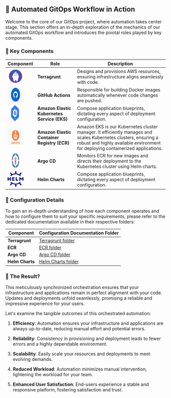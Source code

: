 ## 🚀 Automated GitOps Workflow in Action

Welcome to the core of our GitOps project, where automation takes center stage. This section offers an in-depth exploration of the mechanics of our automated GitOps workflow and introduces the pivotal roles played by key components.

### 🧰 Key Components


| Component                | Role                                                   | Description                                                  |
|--------------------------|--------------------------------------------------------|--------------------------------------------------------------|
| <img src="terragrunt.png" width="50" height="50">| **Terragrunt** |Designs and provisions AWS resources, ensuring infrastructure aligns seamlessly with code.        |
| <img src="github-actions.png" width="50" height="50"> | **GitHub Actions** | Responsible for building Docker images automatically whenever code changes are pushed. |
|<img src="eks.png" width="50" height="50">| **Amazon Elastic Kubernetes Service (EKS)** | Compose application blueprints, dictating every aspect of deployment configuration. |
|<img src="ecr.png" width="50" height="50">| **Amazon Elastic Container Registry (ECR)** |  Amazon EKS is our Kubernetes cluster manager. It efficiently manages and scales Kubernetes clusters, ensuring a robust and highly available environment for deploying containerized applications. |
| <img src="argo.png" width="50" height="50"> | **Argo CD** | Monitors ECR for new images and directs their deployment to the Kubernetes cluster using Helm charts. |
| <img src="helm.png" width="50" height="50"> | **Helm Charts** | Compose application blueprints, dictating every aspect of deployment configuration. |

### 📜 Configuration Details

To gain an in-depth understanding of how each component operates and how to configure them to suit your specific requirements, please refer to the dedicated documentation available in their respective folders:

| Component                | Configuration Documentation Folder |
|--------------------------|-----------------------------------|
| **Terragrunt** | [Terragrunt folder](link-to-terragrunt) |
| **ECR** | [ECR folder](link-to-ecr) |
| **Argo CD** | [Argo CD folder](link-to-argo-cd) |
| **Helm Charts** | [Helm Charts folder](link-to-helm-charts) |


### 🚀 The Result?

This meticulously synchronized orchestration ensures that your infrastructure and applications remain in perfect alignment with your code. Updates and deployments unfold seamlessly, promising a reliable and impressive experience for your users.

Let's examine the tangible outcomes of this orchestrated automation:

1. **Efficiency**: Automation ensures your infrastructure and applications are always up-to-date, reducing manual effort and potential errors.

2. **Reliability**: Consistency in provisioning and deployment leads to fewer errors and a highly dependable environment.

3. **Scalability**: Easily scale your resources and deployments to meet evolving demands.

4. **Reduced Workload**: Automation minimizes manual intervention, lightening the workload for your team.

5. **Enhanced User Satisfaction**: End-users experience a stable and responsive platform, fostering satisfaction and trust.

